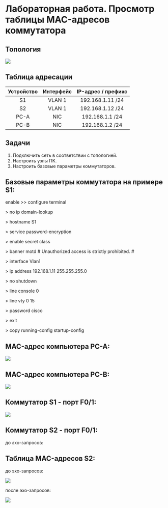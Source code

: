 <h1> Лабораторная работа. Просмотр таблицы MAC-адресов коммутатора </h1> 

<h2> Топология </h2>
<img src=https://github.com/Avasekho/otus-networks-basic/blob/main/labs/lab01/topology.png>

<h2> Таблица адресации </h2>

| Устройство | Интерфейс | IP-адрес / префикс |
|:----------:|:---------:|:------------------:|
| S1         | VLAN 1    | 192.168.1.11 /24   |
| S2         | VLAN 1    | 192.168.1.12 /24   |
| PC-A       | NIC       | 192.168.1.1 /24    |
| PC-B       | NIC       | 192.168.1.2 /24    |

<h2> Задачи </h2>

<ol>
  <li> Подключить сеть в соответствии с топологией. </li>
  <li> Настроить узлы ПК. </li>
  <li> Настроить базовые параметры коммутаторов. </li>
</ol>

<h2> Базовые параметры коммутатора на примере S1: </h2>

<p> enable >> configure terminal </p>
<p> > no ip domain-lookup </p>
<p> > hostname S1 </p>
<p> > service password-encryption </p>
<p> > enable secret class </p>
<p> > banner motd # Unauthorized access is strictly prohibited. # </p>

<p> > interface Vlan1 </p>
<p> > ip address 192.168.1.11 255.255.255.0 </p>
<p> > no shutdown </p>


<p> > line console 0 </p>
<p> > line vty 0 15 </p>
<p> > password cisco </p>
<p> > exit </p>

<p> > copy running-config startup-config </p>

<h2> MAC-адрес компьютера PC-A: </h2>
<img src=https://github.com/Avasekho/otus-networks-basic/blob/main/labs/lab01/pc-a.png>

<h2> MAC-адрес компьютера PC-B: </h2>
<img src=https://github.com/Avasekho/otus-networks-basic/blob/main/labs/lab01/pc-b.png>

<h2> Коммутатор S1 - порт F0/1: </h2>
<img src=https://github.com/Avasekho/otus-networks-basic/blob/main/labs/lab01/s1-f01.png>

<h2> Коммутатор S2 - порт F0/1: </h2>
до эхо-запросов:

<h2> Таблица MAC-адресов S2: </h2>
<p> до эхо-запросов: </p>
<img src=https://github.com/Avasekho/otus-networks-basic/blob/main/labs/lab01/s2-before.png>

<p> после эхо-запросов: </p>
<img src=https://github.com/Avasekho/otus-networks-basic/blob/main/labs/lab01/s2-after.png>


